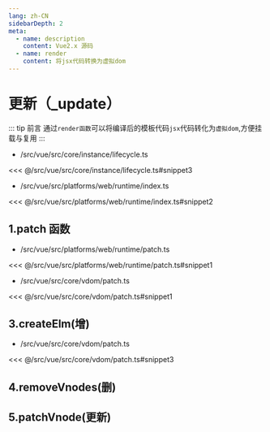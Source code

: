 ```yaml
---
lang: zh-CN
sidebarDepth: 2
meta:
  - name: description
    content: Vue2.x 源码
  - name: render
    content: 将jsx代码转换为虚拟dom
---
```


# 更新（\_update）

::: tip 前言
通过`render函数`可以将编译后的模板代码`jsx`代码转化为`虚拟dom`,方便挂载与复用
:::

- /src/vue/src/core/instance/lifecycle.ts

<<< @/src/vue/src/core/instance/lifecycle.ts#snippet3

- /src/vue/src/platforms/web/runtime/index.ts

<<< @/src/vue/src/platforms/web/runtime/index.ts#snippet2

## 1.patch 函数

- /src/vue/src/platforms/web/runtime/patch.ts

<<< @/src/vue/src/platforms/web/runtime/patch.ts#snippet1

- /src/vue/src/core/vdom/patch.ts

<<< @/src/vue/src/core/vdom/patch.ts#snippet1

## 3.createElm(增)

- /src/vue/src/core/vdom/patch.ts

<<< @/src/vue/src/core/vdom/patch.ts#snippet3

## 4.removeVnodes(删)

## 5.patchVnode(更新)
